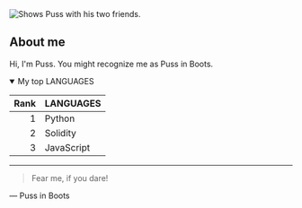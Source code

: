 <picture>
 <source media="(prefers-color-scheme: dark)" srcset="https://www.dreamworks.com/storage/cms-uploads/puss-in-boots-the-last-wish-gallery-01.jpg">
 <source media="(prefers-color-scheme: light)" srcset="https://www.dreamworks.com/storage/cms-uploads/puss-in-boots-the-last-wish-gallery-04b.jpg">
 <img alt="Shows Puss with his two friends." src="https://www.dreamworks.com/storage/cms-uploads/puss-in-boots-the-last-wish-gallery-03.jpg">
</picture>

## About me

<!-- TO DO: add more details about me later -->

Hi, I'm Puss. You might recognize me as Puss in Boots.

<details open>
<summary>My top LANGUAGES</summary>

| Rank | LANGUAGES     |
|-----:|---------------|
|     1|  Python       |
|     2|  Solidity     |
|     3|  JavaScript   |

</details>

---
> Fear me, if you dare!

— Puss in Boots


